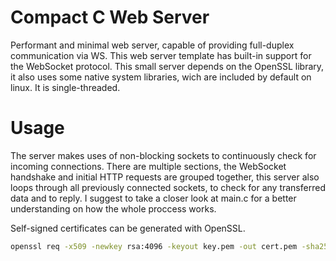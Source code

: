 # Compact C Web Server
Performant and minimal web server, capable of providing full-duplex communication via WS. This web server template has built-in support for the WebSocket protocol. This small server depends on the OpenSSL library, it also uses some native system libraries, wich are included by default on linux. It is single-threaded.

# Usage
The server makes uses of non-blocking sockets to continuously check for incoming connections. There are multiple sections, the WebSocket handshake and initial HTTP requests are grouped together, this server also loops through all previously connected sockets, to check for any transferred data and to reply. I suggest to take a closer look at main.c for a better understanding on how the whole proccess works.

Self-signed certificates can be generated with OpenSSL.
```bash
openssl req -x509 -newkey rsa:4096 -keyout key.pem -out cert.pem -sha256 -days 3560 -nodes -subj '/CN=127.0.0.1'
```
